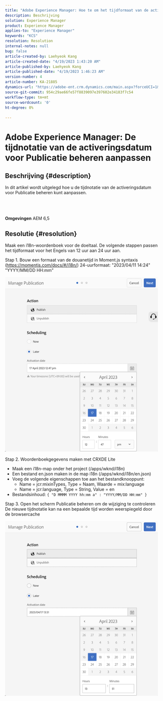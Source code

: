 ```yaml
---
title: "Adobe Experience Manager: Hoe te om het tijdformaat van de activeringsdatum voor Manage Publication aan te passen"
description: Beschrijving
solution: Experience Manager
product: Experience Manager
applies-to: "Experience Manager"
keywords: "KCS"
resolution: Resolution
internal-notes: null
bug: false
article-created-by: Laehyeok Kang
article-created-date: "4/19/2023 1:43:20 AM"
article-published-by: Laehyeok Kang
article-published-date: "4/19/2023 1:46:23 AM"
version-number: 4
article-number: KA-21885
dynamics-url: "https://adobe-ent.crm.dynamics.com/main.aspx?forceUCI=1&pagetype=entityrecord&etn=knowledgearticle&id=db449e8a-53de-ed11-a7c7-6045bd006268"
source-git-commit: 954c29ae66fe57f8839097e397602e34183f7c54
workflow-type: tm+mt
source-wordcount: '0'
ht-degree: 0%

---
```


# Adobe Experience Manager: De tijdnotatie van de activeringsdatum voor Publicatie beheren aanpassen

## Beschrijving {#description}

In dit artikel wordt uitgelegd hoe u de tijdnotatie van de activeringsdatum voor Publicatie beheren kunt aanpassen.<br><br> <br><br><br>
<b>Omgevingen</b>
AEM 6,5


## Resolutie {#resolution}


Maak een i18n-woordenboek voor de doeltaal. De volgende stappen passen het tijdformaat voor het Engels van 12 uur aan 24 uur aan.

Stap 1. Bouw een formaat van de douanetijd in Moment.js syntaxis (https://momentjs.com/docs/#/i18n/) 24-uurformaat: &quot;2023/04/11 14:24&quot; &quot;YYYY/MM/DD HH:mm&quot;

![](assets/d14c64e9-53de-ed11-a7c7-6045bd006268.png)

Stap 2. Woordenboekgegevens maken met CRXDE Lite

- Maak een i18n-map onder het project (/apps/wknd/i18n)
- Een bestand en.json maken in de map i18n (/apps/wknd/i18n/en.json)
- Voeg de volgende eigenschappen toe aan het bestandknooppunt:
   - Name = jcr:mixinTypes, Type = Naam, Waarde = mix:language
   - Name = jcr:language, Type = String, Value = en
- Bestandsinhoud: `{ "D MMMM YYYY hh:mm a" : "YYYY/MM/DD HH:mm" }`


Stap 3. Open het scherm Publicatie beheren om de wijziging te controleren De nieuwe tijdnotatie kan na een bepaalde tijd worden weerspiegeld door de browsercache

![](assets/25f363ef-53de-ed11-a7c7-6045bd006268.png)
